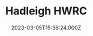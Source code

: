 ---
date: 2023-03-05T15:36:24.000Z
title: Hadleigh HWRC
latitude: 52.053459343142535
longitude: 0.9673865791746609
category: checkin
---